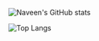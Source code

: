  ![Naveen's GitHub stats](https://github-readme-stats-sigma-five.vercel.app/api?username=naveenpiedy&show_icons=true&theme=cobalt&hide=contribs,issues)       
 
 
 ![Top Langs](https://github-readme-stats-sigma-five.vercel.app/api/top-langs/?username=naveenpiedy&hide=javascript,css,scss,html&theme=cobalt&layout=compact)
